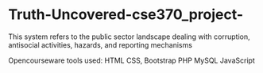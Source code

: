 # Truth-Uncovered-cse370_project-
This system refers to the public sector landscape dealing with corruption, antisocial activities, hazards, and reporting mechanisms

Opencourseware
tools used:
HTML CSS, Bootstrap PHP MySQL JavaScript
